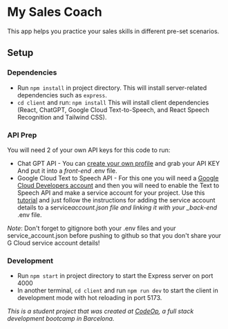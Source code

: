 # My Sales Coach

This app helps you practice your sales skills in different pre-set scenarios.

## Setup

### Dependencies

- Run `npm install` in project directory. This will install server-related dependencies such as `express`.
- `cd client` and run:
  `npm install`
  This will install client dependencies (React, ChatGPT, Google Cloud Text-to-Speech, and React Speech Recognition and Tailwind CSS).

### API Prep

You will need 2 of your own API keys for this code to run:

- Chat GPT API - You can [create your own profile](https://openai.com/blog/openai-api) and grab your API KEY And put it into a _front-end_ .env file.
- Google Cloud Text to Speech API - For this one you will need a [Google Cloud Developers account](https://cloud.google.com/) and then you will need to enable the Text to Speech API and make a service account for your project. Use this [tutorial](https://www.youtube.com/watch?v=HSuwhalBGx0) and just follow the instructions for adding the service account details to a service*account.json file and linking it with your \_back-end* .env file.

_Note_: Don't forget to gitignore both your .env files and your service_account.json before pushing to github so that you don't share your G Cloud service account details!

### Development

- Run `npm start` in project directory to start the Express server on port 4000
- In another terminal, `cd client` and run `npm run dev` to start the client in development mode with hot reloading in port 5173.

_This is a student project that was created at [CodeOp](http://codeop.tech), a full stack development bootcamp in Barcelona._
